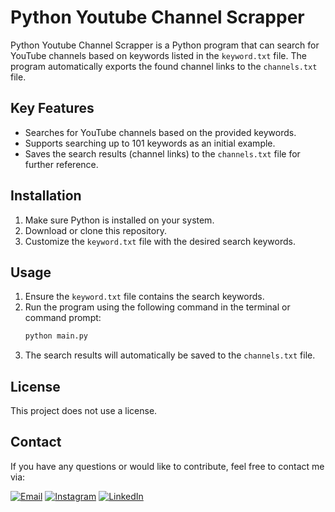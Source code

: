 # Python Youtube Channel Scrapper

Python Youtube Channel Scrapper is a Python program that can search for YouTube channels based on keywords listed in the `keyword.txt` file. The program automatically exports the found channel links to the `channels.txt` file.

## Key Features

- Searches for YouTube channels based on the provided keywords.
- Supports searching up to 101 keywords as an initial example.
- Saves the search results (channel links) to the `channels.txt` file for further reference.

## Installation

1. Make sure Python is installed on your system.
2. Download or clone this repository.
3. Customize the `keyword.txt` file with the desired search keywords.

## Usage

1. Ensure the `keyword.txt` file contains the search keywords.
2. Run the program using the following command in the terminal or command prompt:
   ```bash
   python main.py
   ```
3. The search results will automatically be saved to the `channels.txt` file.

## License

This project does not use a license.

## Contact

If you have any questions or would like to contribute, feel free to contact me via:

[![Email](https://img.shields.io/badge/Email-adistian59@gmail.com-red?style=for-the-badge&logo=gmail&logoColor=white)](mailto:adistian59@gmail.com)  [![Instagram](https://img.shields.io/badge/Instagram-%40adstian__-blue?style=for-the-badge&logo=instagram&logoColor=white)](https://www.instagram.com/adstian__)   [![LinkedIn](https://img.shields.io/badge/LinkedIn-Adistian%20Herlambang-blue?style=for-the-badge&logo=linkedin&logoColor=white)](https://www.linkedin.com/in/adistian-herlambang-1562a3198/)

